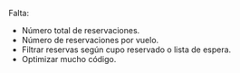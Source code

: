 Falta:

- Número total de reservaciones.
- Número de reservaciones por vuelo.
- Filtrar reservas según cupo reservado o lista de espera.
- Optimizar mucho código.
